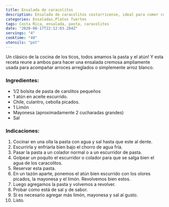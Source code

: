 ```yaml
---
title: Ensalada de caracolitos
description: Ensalada de caracolitos costarricense, ideal para comer con arroces arreglados o incluso con arroz blanco.
categories: Ensaladas,Platos fuertes
tags: Costa Rica, ensalada, pasta, caracolitos
date: "2020-08-17T22:12:03.284Z"
servings: "4"
cooktime: "40"
utensils: "pot"
---
```

Un clásico de la cocina de los ticos, todos amamos la pasta y el atún! Y esta receta reune a ambos para hacer una ensalada cremosa ampliamente usada para acompañar arroces arreglados o simplemente arroz blanco.

### Ingredientes:

- 1/2 bolsita de pasta de carolitos pequeños
- 1 atún en aceite escurrido.
- Chile, culantro, cebolla picados.
- 1 Limón
- Mayonesa (aproximadamente 2 cucharadas grandes)
- Sal


### Indicaciones:

1. Cocinar en una olla la pasta con agua y sal hasta que este al dente.
2. Escurrirla y enfriarla bien bajo el chorro de agua fría.
3. Pasar la pasta a un colador normal o a un escurridor de pasta.
4. Golpear un poquito el escurridor o colador para que se salga bien el agua de los caracolitos.
5. Reservar esta pasta.
6. En un tazón aparte, ponemos el atún bien escurrido con los olores picados, la mayonesa y el limón. Revolvemos bien estos.
7. Luego agregamos la pasta y volvemos a revolver.
8. Probar como está de sal y de sabor.
9. Si es necesario agregar más limón, mayonesa y sal al gusto.
10. Listo.
